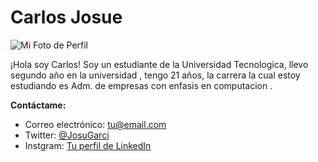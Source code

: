 # Carlos Josue
![Mi Foto de Perfil](https://mailutecedusv-my.sharepoint.com/:i:/g/personal/1527232022_mail_utec_edu_sv/EYOu4-8QVq1KsO7AkaRt4pcBBP-rN8bHhIFcTn26J6709Q?e=es2JlA)

¡Hola soy Carlos! Soy un estudiante de la Universidad Tecnologica, llevo segundo año en la universidad , tengo 21 años, la carrera la cual estoy estudiando es Adm. de empresas con enfasis en computacion .

**Contáctame:**
- Correo electrónico: tu@email.com
- Twitter: [@JosuGarci](https://www.facebook.com/profile.php?id=100028519054350&mibextid=LQQJ4d)
- Instgram: [Tu perfil de LinkedIn](https://instagram.com/josu_aqui_no?igshid=OGQ5ZDc2ODk2ZA%3D%3D&utm_source=qr)

